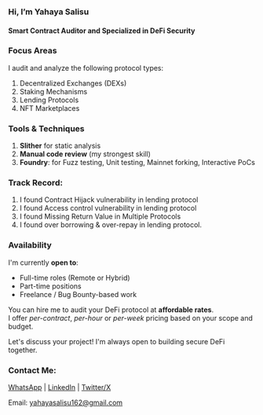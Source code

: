 ### Hi, I’m Yahaya Salisu

#### Smart Contract Auditor and Specialized in DeFi Security


### Focus Areas
I audit and analyze the following protocol types:

1. Decentralized Exchanges (DEXs)
2. Staking Mechanisms
3. Lending Protocols
4. NFT Marketplaces


### Tools & Techniques
1. **Slither** for static analysis  
2. **Manual code review** (my strongest skill)  
3. **Foundry**: for Fuzz testing, Unit testing, Mainnet forking, Interactive PoCs


### Track Record:
1. I found Contract Hijack vulnerability in lending protocol
2. I found Access control vulnerability in lending protocol
3. I found Missing Return Value in Multiple Protocols
4. I found over borrowing & over-repay in lending protocol.


### Availability
I'm currently **open to**:
-  Full-time roles (Remote or Hybrid)
-  Part-time positions
-  Freelance / Bug Bounty-based work

You can hire me to audit your DeFi protocol at **affordable rates**.  
I offer *per-contract*, *per-hour* or *per-week* pricing based on your scope and budget.

Let's discuss your project! I'm always open to building secure DeFi together.



### Contact Me:
[WhatsApp](https://wa.me/qr/AOJIRGL4JCO7D1)
| [LinkedIn](https://www.linkedin.com/in/yahaya-salisu)
| [Twitter/X](https://x.com/Babs_Crypto1?t=Vc6SgVuVgS8FxbVUZZXHVw&s=09)

Email: yahayasalisu162@gmail.com